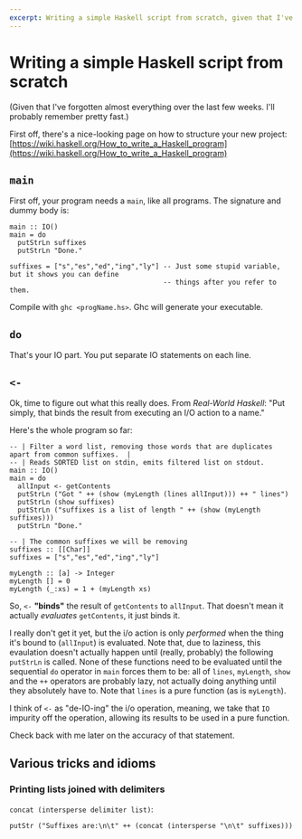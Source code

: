 ```yaml
---
excerpt: Writing a simple Haskell script from scratch, given that I've forgotten almost everything over the last few weeks
---
```

Writing a simple Haskell script from scratch
============================================

(Given that I've forgotten almost everything over the last few weeks.  I'll probably remember pretty fast.)

First off, there's a nice-looking page on how to structure your new project:
[https://wiki.haskell.org/How_to_write_a_Haskell_program](https://wiki.haskell.org/How_to_write_a_Haskell_program)

`main`
------

First off, your program needs a `main`, like all programs.  The signature and dummy body is:

~~~
main :: IO()
main = do
  putStrLn suffixes
  putStrLn "Done."

suffixes = ["s","es","ed","ing","ly"] -- Just some stupid variable, but it shows you can define
                                      -- things after you refer to them. 
~~~

Compile with `ghc <progName.hs>`. Ghc will generate your executable.

`do`
----

That's your IO part.  You put separate IO statements on each line.

`<-`
----

Ok, time to figure out what this really does.  From _Real-World Haskell_: "Put simply, that binds the result from
executing an I/O action to a name."

Here's the whole program so far:

~~~
-- | Filter a word list, removing those words that are duplicates apart from common suffixes.  |
-- | Reads SORTED list on stdin, emits filtered list on stdout.
main :: IO()
main = do
  allInput <- getContents
  putStrLn ("Got " ++ (show (myLength (lines allInput))) ++ " lines")
  putStrLn (show suffixes)
  putStrLn ("suffixes is a list of length " ++ (show (myLength suffixes)))
  putStrLn "Done."

-- | The common suffixes we will be removing
suffixes :: [[Char]]
suffixes = ["s","es","ed","ing","ly"] 

myLength :: [a] -> Integer
myLength [] = 0
myLength (_:xs) = 1 + (myLength xs)
~~~

So, `<-` **"binds"** the result of `getContents` to `allInput`.  That doesn't mean it actually *evaluates*
`getContents`, it just binds it.

I really don't get it yet, but the i/o action is only _performed_ when the thing it's bound to (`allInput`) is
evaluated.  Note that, due to laziness, this evaulation doesn't actually happen until (really, probably) the following
`putStrLn` is called.  None of these functions need to be evaluated until the sequential `do` operator in `main` forces
them to be: all of `lines`, `myLength`, `show` and the `++` operators are probably lazy, not actually doing anything
until they absolutely have to.  Note that `lines` is a pure function (as is `myLength`).

I think of `<-` as "de-IO-ing" the i/o operation, meaning, we take that `IO` impurity off the operation, allowing its
results to be used in a pure function.

Check back with me later on the accuracy of that statement.

Various tricks and idioms
-------------------------

### Printing lists joined with delimiters

`concat (intersperse delimiter list)`:

~~~
putStr ("Suffixes are:\n\t" ++ (concat (intersperse "\n\t" suffixes)))
~~~
